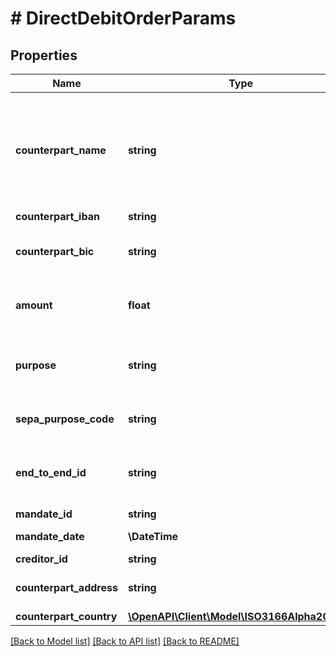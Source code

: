 # # DirectDebitOrderParams

## Properties

Name | Type | Description | Notes
------------ | ------------- | ------------- | -------------
**counterpart_name** | **string** | Name of the counterpart. Note: Neither finAPI nor the involved bank servers are guaranteed to validate the counterpart name. Even if the name does not depict the actual registered account holder of the target account, the order might still be successful.&lt;br/&gt;Please refer to the &lt;a href&#x3D;&#39;https://documentation.finapi.io/payments/payment-data-validation&#39; target&#x3D;&#39;_blank&#39;&gt; Payment Data Validation documentation &lt;/a&gt; for more details. |
**counterpart_iban** | **string** | IBAN of the counterpart&#39;s account. |
**counterpart_bic** | **string** | BIC of the counterpart&#39;s account. Only required when there is no &#39;IBAN_ONLY&#39;-capability in the respective account/interface combination that is to be used when submitting the payment. | [optional]
**amount** | **float** | The amount of the payment. Must be a positive decimal number with at most two decimal places. When debiting money using the FINTS_SERVER or WEB_SCRAPER interface, the currency is always EUR. |
**purpose** | **string** | The purpose of the transfer transaction.&lt;br/&gt;Please refer to the &lt;a href&#x3D;&#39;https://documentation.finapi.io/payments/payment-data-validation&#39; target&#x3D;&#39;_blank&#39;&gt; Payment Data Validation documentation &lt;/a&gt; for more details. | [optional]
**sepa_purpose_code** | **string** | SEPA purpose code, according to ISO 20022, external codes set.&lt;br/&gt;Please note that the SEPA purpose code may be ignored by some banks. | [optional]
**end_to_end_id** | **string** | End-To-End ID for the transfer transaction.&lt;br/&gt;Please refer to the &lt;a href&#x3D;&#39;https://documentation.finapi.io/payments/payment-data-validation&#39; target&#x3D;&#39;_blank&#39;&gt; Payment Data Validation documentation &lt;/a&gt; for more details. | [optional]
**mandate_id** | **string** | Mandate ID that this direct debit order is based on. |
**mandate_date** | **\DateTime** | &lt;strong&gt;Format:&lt;/strong&gt; &#39;YYYY-MM-DD&#39;&lt;br/&gt;Date of the mandate that this direct debit order is based on |
**creditor_id** | **string** | Creditor ID of the source account&#39;s holder |
**counterpart_address** | **string** | The postal address of the debtor. This should be defined for direct debits created for debtors outside of the european union. | [optional]
**counterpart_country** | [**\OpenAPI\Client\Model\ISO3166Alpha2Codes**](ISO3166Alpha2Codes.md) |  | [optional]

[[Back to Model list]](../../README.md#models) [[Back to API list]](../../README.md#endpoints) [[Back to README]](../../README.md)

